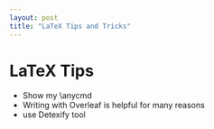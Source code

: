 ```yaml
---
layout: post
title: "LaTeX Tips and Tricks"
---
```


# LaTeX Tips
- Show my \anycmd 
- Writing with Overleaf is helpful for many reasons 
- use Detexify tool
